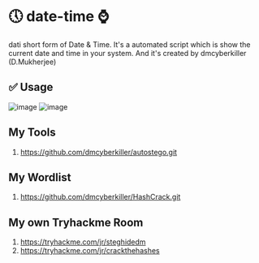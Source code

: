 # 🕔 date-time ⌚️
dati short form of Date & Time. It's a automated script which is show the current date and time in your system. And it's created by dmcyberkiller (D.Mukherjee)
## ✅ Usage
  ![image](https://github.com/dmcyberkiller/date-time/assets/164518476/14922760-5eb3-468c-9cb5-7ab0ce752dd6) ![image](https://github.com/dmcyberkiller/date-time/assets/164518476/4f1380e8-5a99-45d2-b0a3-cbe92e03a226) 

## My Tools
1) https://github.com/dmcyberkiller/autostego.git
## My Wordlist
1) https://github.com/dmcyberkiller/HashCrack.git

## My own Tryhackme Room
1) https://tryhackme.com/jr/steghidedm
2) https://tryhackme.com/jr/crackthehashes
